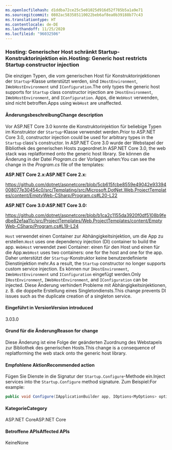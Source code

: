```yaml
---
ms.openlocfilehash: d1ddba72ce25c5e01025d916d52f785b5a1a9e71
ms.sourcegitcommit: 0802ac583585110022beb6af8ea0b39188b77c43
ms.translationtype: HT
ms.contentlocale: de-DE
ms.lasthandoff: 11/25/2020
ms.locfileid: "96032506"
---
```

### <a name="hosting-generic-host-restricts-startup-constructor-injection"></a><span data-ttu-id="f3495-101">Hosting: Generischer Host schränkt Startup-Konstruktorinjektion ein.</span><span class="sxs-lookup"><span data-stu-id="f3495-101">Hosting: Generic host restricts Startup constructor injection</span></span>

<span data-ttu-id="f3495-102">Die einzigen Typen, die vom generischen Host für Konstruktorinjektionen der `Startup`-Klasse unterstützt werden, sind `IHostEnvironment`, `IWebHostEnvironment` und `IConfiguration`.</span><span class="sxs-lookup"><span data-stu-id="f3495-102">The only types the generic host supports for `Startup` class constructor injection are `IHostEnvironment`, `IWebHostEnvironment`, and `IConfiguration`.</span></span> <span data-ttu-id="f3495-103">Apps, die `WebHost` verwenden, sind nicht betroffen.</span><span class="sxs-lookup"><span data-stu-id="f3495-103">Apps using `WebHost` are unaffected.</span></span>

#### <a name="change-description"></a><span data-ttu-id="f3495-104">Änderungsbeschreibung</span><span class="sxs-lookup"><span data-stu-id="f3495-104">Change description</span></span>

<span data-ttu-id="f3495-105">Vor ASP.NET Core 3.0 konnte die Konstruktorinjektion für beliebige Typen im Konstruktor der `Startup`-Klasse verwendet werden.</span><span class="sxs-lookup"><span data-stu-id="f3495-105">Prior to ASP.NET Core 3.0, constructor injection could be used for arbitrary types in the `Startup` class's constructor.</span></span> <span data-ttu-id="f3495-106">In ASP.NET Core 3.0 wurde der Webstapel der Bibliothek des generischen Hosts zugeordnet.</span><span class="sxs-lookup"><span data-stu-id="f3495-106">In ASP.NET Core 3.0, the web stack was replatformed onto the generic host library.</span></span> <span data-ttu-id="f3495-107">Sie können die Änderung in der Datei *Program.cs*  der Vorlagen sehen:</span><span class="sxs-lookup"><span data-stu-id="f3495-107">You can see the change in the *Program.cs* file of the templates:</span></span>

<span data-ttu-id="f3495-108">**ASP.NET Core 2.x:**</span><span class="sxs-lookup"><span data-stu-id="f3495-108">**ASP.NET Core 2.x:**</span></span>

<https://github.com/dotnet/aspnetcore/blob/5cb615fcbe8559e49042e93394008077e30454c0/src/Templating/src/Microsoft.DotNet.Web.ProjectTemplates/content/EmptyWeb-CSharp/Program.cs#L20-L22>

<span data-ttu-id="f3495-109">**ASP.NET Core 3.0:**</span><span class="sxs-lookup"><span data-stu-id="f3495-109">**ASP.NET Core 3.0:**</span></span>

<https://github.com/dotnet/aspnetcore/blob/b1ca2c1155da3920f0df5108b9fedbe82efaa11c/src/ProjectTemplates/Web.ProjectTemplates/content/EmptyWeb-CSharp/Program.cs#L19-L24>

<span data-ttu-id="f3495-110">`Host` verwendet einen Container zur Abhängigkeitsinjektion, um die App zu erstellen.</span><span class="sxs-lookup"><span data-stu-id="f3495-110">`Host` uses one dependency injection (DI) container to build the app.</span></span> <span data-ttu-id="f3495-111">`WebHost` verwendet zwei Container: einen für den Host und einen für die App.</span><span class="sxs-lookup"><span data-stu-id="f3495-111">`WebHost` uses two containers: one for the host and one for the app.</span></span> <span data-ttu-id="f3495-112">Daher unterstützt der `Startup`-Konstruktor keine benutzerdefinierte Dienstinjektion mehr.</span><span class="sxs-lookup"><span data-stu-id="f3495-112">As a result, the `Startup` constructor no longer supports custom service injection.</span></span> <span data-ttu-id="f3495-113">Es können nur `IHostEnvironment`, `IWebHostEnvironment` und `IConfiguration` eingefügt werden.</span><span class="sxs-lookup"><span data-stu-id="f3495-113">Only `IHostEnvironment`, `IWebHostEnvironment`, and `IConfiguration` can be injected.</span></span> <span data-ttu-id="f3495-114">Diese Änderung verhindert Probleme mit Abhängigkeitsinjektionen, z. B. die doppelte Erstellung eines Singletondiensts.</span><span class="sxs-lookup"><span data-stu-id="f3495-114">This change prevents DI issues such as the duplicate creation of a singleton service.</span></span>

#### <a name="version-introduced"></a><span data-ttu-id="f3495-115">Eingeführt in Version</span><span class="sxs-lookup"><span data-stu-id="f3495-115">Version introduced</span></span>

<span data-ttu-id="f3495-116">3.0</span><span class="sxs-lookup"><span data-stu-id="f3495-116">3.0</span></span>

#### <a name="reason-for-change"></a><span data-ttu-id="f3495-117">Grund für die Änderung</span><span class="sxs-lookup"><span data-stu-id="f3495-117">Reason for change</span></span>

<span data-ttu-id="f3495-118">Diese Änderung ist eine Folge der geänderten Zuordnung des Webstapels zur Bibliothek des generischen Hosts.</span><span class="sxs-lookup"><span data-stu-id="f3495-118">This change is a consequence of replatforming the web stack onto the generic host library.</span></span>

#### <a name="recommended-action"></a><span data-ttu-id="f3495-119">Empfohlene Aktion</span><span class="sxs-lookup"><span data-stu-id="f3495-119">Recommended action</span></span>

<span data-ttu-id="f3495-120">Fügen Sie Dienste in die Signatur der `Startup.Configure`-Methode ein.</span><span class="sxs-lookup"><span data-stu-id="f3495-120">Inject services into the `Startup.Configure` method signature.</span></span> <span data-ttu-id="f3495-121">Zum Beispiel:</span><span class="sxs-lookup"><span data-stu-id="f3495-121">For example:</span></span>

```csharp
public void Configure(IApplicationBuilder app, IOptions<MyOptions> options)
```

#### <a name="category"></a><span data-ttu-id="f3495-122">Kategorie</span><span class="sxs-lookup"><span data-stu-id="f3495-122">Category</span></span>

<span data-ttu-id="f3495-123">ASP.NET Core</span><span class="sxs-lookup"><span data-stu-id="f3495-123">ASP.NET Core</span></span>

#### <a name="affected-apis"></a><span data-ttu-id="f3495-124">Betroffene APIs</span><span class="sxs-lookup"><span data-stu-id="f3495-124">Affected APIs</span></span>

<span data-ttu-id="f3495-125">Keine</span><span class="sxs-lookup"><span data-stu-id="f3495-125">None</span></span>

<!-- 

#### Affected APIs

Not detectable via API analysis

-->
